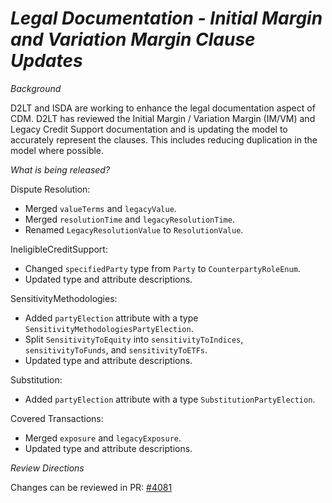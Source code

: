 # *Legal Documentation - Initial Margin and Variation Margin Clause Updates*

_Background_

D2LT and ISDA are working to enhance the legal documentation aspect of CDM. D2LT has reviewed the Initial Margin / Variation Margin (IM/VM) and Legacy Credit Support documentation and is updating the model to accurately represent the clauses. This includes reducing duplication in the model where possible.

_What is being released?_

Dispute Resolution:
- Merged `valueTerms` and `legacyValue`.
- Merged `resolutionTime` and `legacyResolutionTime`.
- Renamed `LegacyResolutionValue` to `ResolutionValue`.

IneligibleCreditSupport:
- Changed `specifiedParty` type from `Party` to `CounterpartyRoleEnum`.
- Updated type and attribute descriptions.

SensitivityMethodologies:
- Added `partyElection` attribute with a type `SensitivityMethodologiesPartyElection`.
- Split `SensitivityToEquity` into `sensitivityToIndices`, `sensitivityToFunds`, and `sensitivityToETFs`.
- Updated type and attribute descriptions.

Substitution:
- Added `partyElection` attribute with a type `SubstitutionPartyElection`.

Covered Transactions:
- Merged `exposure` and `legacyExposure`.
- Updated type and attribute descriptions.

_Review Directions_

Changes can be reviewed in PR: [#4081](https://github.com/finos/common-domain-model/pull/4081)
